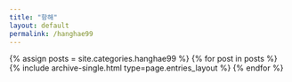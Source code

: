 ```yaml
---
title: "항해"
layout: default
permalink: /hanghae99
---
```



{% assign posts = site.categories.hanghae99 %}
{% for post in posts %} {% include archive-single.html type=page.entries_layout %} {% endfor %}